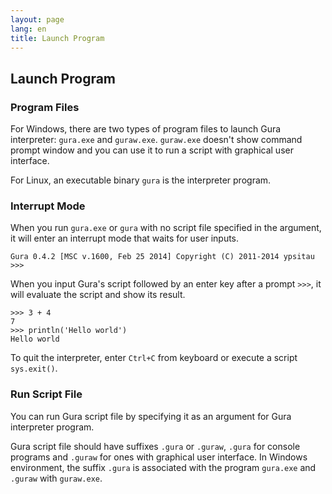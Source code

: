 ```yaml
---
layout: page
lang: en
title: Launch Program
---
```


Launch Program
--------------

### Program Files

For Windows, there are two types of program files to launch Gura interpreter:
`gura.exe` and `guraw.exe`. `guraw.exe` doesn't show command prompt window
and you can use it to run a script with graphical user interface.

For Linux, an executable binary `gura` is the interpreter program.


### Interrupt Mode

When you run `gura.exe` or `gura` with no script file specified in the argument,
it will enter an interrupt mode that waits for user inputs.

    Gura 0.4.2 [MSC v.1600, Feb 25 2014] Copyright (C) 2011-2014 ypsitau
    >>> 

When you input Gura's script followed by an enter key after a prompt `>>>`,
it will evaluate the script and show its result.

    >>> 3 + 4
    7
    >>> println('Hello world')
    Hello world

To quit the interpreter, enter `Ctrl+C` from keyboard or execute a script `sys.exit()`.


### Run Script File

You can run Gura script file by specifying it as an argument for Gura interpreter program.

Gura script file should have suffixes `.gura` or `.guraw`,
`.gura` for console programs and `.guraw` for ones with graphical user interface.
In Windows environment, the suffix `.gura` is associated with the program `gura.exe`
and `.guraw` with `guraw.exe`.
